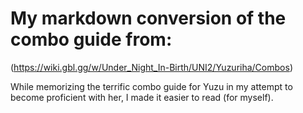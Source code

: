 # My markdown conversion of the combo guide from:

(https://wiki.gbl.gg/w/Under_Night_In-Birth/UNI2/Yuzuriha/Combos)

While memorizing the terrific combo guide for Yuzu in my attempt to become proficient with her, I made it easier to read (for myself).
